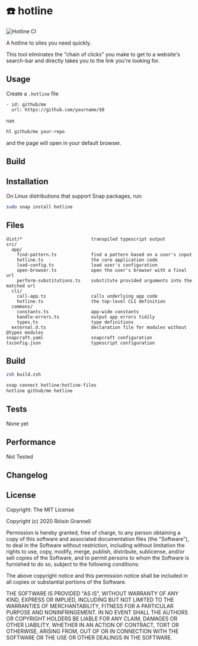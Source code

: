 
# ☎️ hotline

![Hotline CI](https://github.com/rgrannell1/hotline/workflows/Hotline%20CI/badge.svg)

A hotline to sites you need quickly.

This tool eliminates the "chain of clicks" you make to get to a website's search-bar and directly takes you to the link you're looking for.

## Usage

Create a `.hotline` file

```
- id: github/me
  url: https://github.com/yourname/$0
```

run

```sh
hl github/me your-repo
```

and the page will open in your default browser.

## Build

## Installation

On Linux distributions that support Snap packages, run:

```sh
sudo snap install hotline
```

## Files

```
dist/*                          transpiled typescript output
src/
  app/
    find-pattern.ts             find a pattern based on a user's input
    hotline.ts                  the core application code
    load-config.ts              load user's configuration
    open-browser.ts             open the user's browser with a final url
    perform-substitutions.ts    substitute provided arguments into the matched url
  cli/
    call-app.ts                 calls underlying app code
    hotline.ts                  the top-level CLI definition
  commons/
    constants.ts                app-wide constants
    handle-errors.ts            output app errors tidily
    types.ts                    type definitions
  external.d.ts                 declaration file for modules without @types modules
snapcraft.yaml                  snapcraft configuration
tsconfig.json                   typescript configuration
```

## Build

```sh
zsh build.zsh

snap connect hotline:hotline-files
hotline github/me hotline
```

## Tests

None yet

## Performance

Not Tested

## Changelog

## License

Copyright:
  The MIT License

  Copyright (c) 2020 Róisín Grannell

  Permission is hereby granted, free of charge, to any person obtaining a copy of this
  software and associated documentation files (the "Software"), to deal in the Software
  without restriction, including without limitation the rights to use, copy, modify, merge,
  publish, distribute, sublicense, and/or sell copies of the Software, and to permit
  persons to whom the Software is furnished to do so, subject to the following conditions:

  The above copyright notice and this permission notice shall be included in all copies
  or substantial portions of the Software.

  THE SOFTWARE IS PROVIDED "AS IS", WITHOUT WARRANTY OF ANY KIND, EXPRESS OR IMPLIED,
  INCLUDING BUT NOT LIMITED TO THE WARRANTIES OF MERCHANTABILITY, FITNESS FOR A PARTICULAR
  PURPOSE AND NONINFRINGEMENT. IN NO EVENT SHALL THE AUTHORS OR COPYRIGHT HOLDERS BE
  LIABLE FOR ANY CLAIM, DAMAGES OR OTHER LIABILITY, WHETHER IN AN ACTION OF CONTRACT, TORT
  OR OTHERWISE, ARISING FROM, OUT OF OR IN CONNECTION WITH THE SOFTWARE OR THE USE OR
  OTHER DEALINGS IN THE SOFTWARE.
